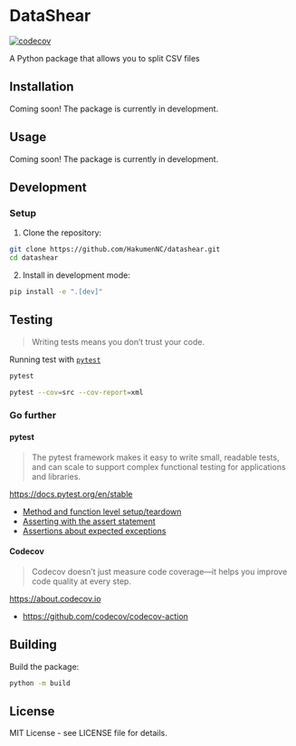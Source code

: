 # DataShear

[![codecov](https://codecov.io/github/HakumenNC/datashear/branch/main/graph/badge.svg?token=0JW393HPAY)](https://codecov.io/github/HakumenNC/datashear)

A Python package that allows you to split CSV files

## Installation

Coming soon! The package is currently in development.

## Usage

Coming soon! The package is currently in development.

## Development

### Setup

1. Clone the repository:
```bash
git clone https://github.com/HakumenNC/datashear.git
cd datashear
```

2. Install in development mode:
```bash
pip install -e ".[dev]"
```

## Testing

> Writing tests means you don’t trust your code.

Running test with [`pytest`](https://docs.pytest.org/en/stable)

```bash
pytest
```

```bash
pytest --cov=src --cov-report=xml
```

### Go further

#### pytest

> The pytest framework makes it easy to write small, readable tests, and can scale to support complex functional testing for applications and libraries.

https://docs.pytest.org/en/stable

- [Method and function level setup/teardown](https://docs.pytest.org/en/stable/how-to/xunit_setup.html#method-and-function-level-setup-teardown)
- [Asserting with the assert statement](https://docs.pytest.org/en/stable/how-to/assert.html)
- [Assertions about expected exceptions](https://docs.pytest.org/en/stable/how-to/assert.html#assertions-about-expected-exceptions)

#### Codecov

> Codecov doesn’t just measure code coverage—it helps you improve code quality at every step.

https://about.codecov.io

- https://github.com/codecov/codecov-action

## Building

Build the package:
```bash
python -m build
```

## License

MIT License - see LICENSE file for details.
